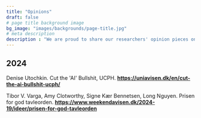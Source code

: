 ```yaml
---
title: "Opinions"
draft: false
# page title background image
bg_image: "images/backgrounds/page-title.jpg"
# meta description
description : "We are proud to share our researchers' opinion pieces on various topics related to health and well-being, complexity, research, teaching, and other topics, as long as they are respectful and evidence-based. These opinions represent the views of the authors and not necessarily those of the Copenhagen Health Complexity Center."
---
```


## 2024
Denise Utochkin. Cut the 'AI' Bullshit, UCPH. **https://uniavisen.dk/en/cut-the-ai-bullshit-ucph/**

Tibor V. Varga, Amy Clotworthy, Signe Kær Bennetsen, Long Nguyen. Prisen for god tavleorden. **https://www.weekendavisen.dk/2024-19/ideer/prisen-for-god-tavleorden**

